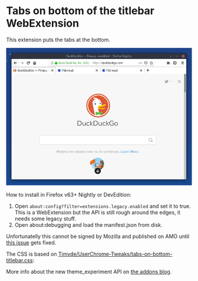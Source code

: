 # Tabs on bottom of the titlebar WebExtension

This extension puts the tabs at the bottom.

![screenshot]

How to install in Firefox v63+ Nightly or DevEdition:

1) Open `about:config?filter=extensions.legacy.enabled` and set it to true. This is a WebExtension but the API is still rough around the edges, it needs some legacy stuff.
2) Open about:debugging and load the manifest.json from disk.

Unfortunatelly this cannot be signed by Mozilla and published on AMO until [this issue](https://github.com/mozilla/addons-linter/issues/2166) gets fixed.

The CSS is based on [Timvde/UserChrome-Tweaks/tabs-on-bottom-titlebar.css](https://github.com/Timvde/UserChrome-Tweaks/blob/52f1eae0c3492d52c33adb9b97bc17a222ce4032/tabs/tabs-on-bottom-titlebar.css): 


More info about the new theme_experiment API on [the addons blog](https://blog.mozilla.org/addons/2018/08/31/extensions-in-firefox-63/).

[screenshot]: https://raw.githubusercontent.com/andreicristianpetcu/tabs-on-bottom-of-the-titlebar-web-extension/master/screenshot.png
